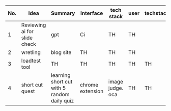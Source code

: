 | No. | Idea | Summary | Interface | tech stack |  user |   techstack | 
| ---- | ---- | ---- | ---- |---- |  ---- |   ---- |  
| 1 | Reviewing ai for slide check | gpt | Ci |  TH |  TH | 
| 2 | wretling | blog site | TH |  TH |  TH | 
| 3 | loadtest tool | TH | TH |  TH | TH |  TH | 
| 4 | short cut quest | learning short cut with 5 random daily quiz | chrome extension | image judge. oca  | TH |  TH | 

